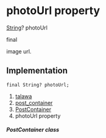 
<div>

# photoUrl property

</div>


[String](https://api.flutter.dev/flutter/dart-core/String-class.html)?
photoUrl


final




image url.



## Implementation

``` language-dart
final String? photoUrl;
```







1.  [talawa](../../index.md)
2.  [post_container](../../widgets_post_container/)
3.  [PostContainer](../../widgets_post_container/PostContainer-class.md)
4.  photoUrl property

##### PostContainer class








